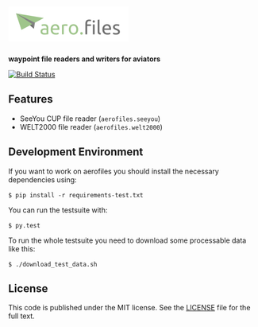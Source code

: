 # ![aerofiles](img/logo.png)

**waypoint file readers and writers for aviators**

[![Build Status](https://travis-ci.org/Turbo87/aerofiles.png?branch=master)](https://travis-ci.org/Turbo87/aerofiles)


## Features

* SeeYou CUP file reader (`aerofiles.seeyou`)
* WELT2000 file reader (`aerofiles.welt2000`)


## Development Environment

If you want to work on aerofiles you should install the necessary dependencies using:

    $ pip install -r requirements-test.txt

You can run the testsuite with:

    $ py.test

To run the whole testsuite you need to download some processable data like this:

    $ ./download_test_data.sh


## License

This code is published under the MIT license. See the [LICENSE](LICENSE) file for the full text.
